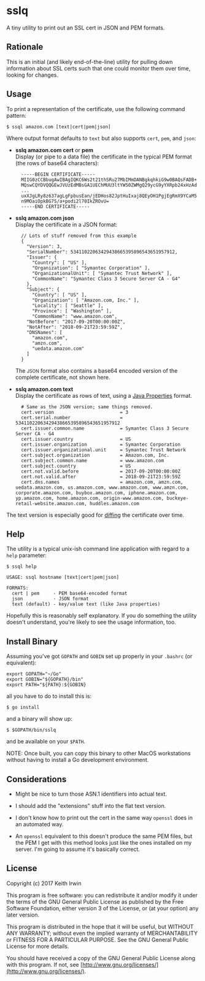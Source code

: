 # sslq

A tiny utility to print out an SSL cert in JSON and PEM formats.

## Rationale

This is an initial (and likely end-of-the-line) utility for pulling
down information about SSL certs such that one could monitor them over
time, looking for changes.

## Usage

To print a representation of the certificate, use the following
command pattern:

    $ ssql amazon.com [text|cert|pem|json]

Where output format defaults to `text` but also supports `cert`,
`pem`, and `json`:

* **sslq amazon.com cert**  or **pem**<br/> Display (or pipe to a data file) the
  certificate in the typical PEM format (the rows of base64
  characters):

        -----BEGIN CERTIFICATE-----
        MIIG0zCCBbugAwIBAgIQKC6Ws2t21thSRu27MbIMmDANBgkqhkiG9w0BAQsFADB+
        MQswCQYDVQQGEwJVUzEdMBsGA1UEChMUU3ltYW50ZWMgQ29ycG9yYXRpb24xHzAd
        ...
        uxXJgLRy8z637agLgFpbusEan/jEDHos82JptHuIxaj8QEyOH1PgjEgRmX9YCaM5
        n9MOaiOpkBG7S/a+podi2l70IkZROvU=
        -----END CERTIFICATE-----

* **sslq amazon.com json**<br/> Display the certificate in a JSON
  format:

        // Lots of stuff removed from this example
        {
          "Version": 3,
          "SerialNumber": 53411022063429438665395896543651957912,
          "Issuer": {
            "Country": [ "US" ],
            "Organization": [ "Symantec Corporation" ],
            "OrganizationalUnit": [ "Symantec Trust Network" ],
            "CommonName": "Symantec Class 3 Secure Server CA - G4"
          },
          "Subject": {
            "Country": [ "US" ],
            "Organization": [ "Amazon.com, Inc." ],
            "Locality": [ "Seattle" ],
            "Province": [ "Washington" ],
            "CommonName": "www.amazon.com",
          "NotBefore": "2017-09-20T00:00:00Z",
          "NotAfter": "2018-09-21T23:59:59Z",
          "DNSNames": [
            "amazon.com",
            "amzn.com",
            "uedata.amazon.com"
          ]
        }

    The <small>JSON</small> format also contains a base64 encoded
    version of the complete certificate, not shown here.

* **sslq amazon.com text**<br/> Display the certificate as rows of
  text, using a [Java Properties][jp] format.

        # Same as the JSON version; same things removed.
        cert.version                        = 3
        cert.serial.number                  = 53411022063429438665395896543651957912
        cert.issuer.common.name             = Symantec Class 3 Secure Server CA - G4
        cert.issuer.country                 = US
        cert.issuer.organization            = Symantec Corporation
        cert.issuer.organizational.unit     = Symantec Trust Network
        cert.subject.organization           = Amazon.com, Inc.
        cert.subject.common.name            = www.amazon.com
        cert.subject.country                = US
        cert.not.valid.before               = 2017-09-20T00:00:00Z
        cert.not.valid.after                = 2018-09-21T23:59:59Z
        cert.dns.names                      = amazon.com, amzn.com, uedata.amazon.com, us.amazon.com, www.amazon.com, www.amzn.com, corporate.amazon.com, buybox.amazon.com, iphone.amazon.com, yp.amazon.com, home.amazon.com, origin-www.amazon.com, buckeye-retail-website.amazon.com, huddles.amazon.com

The text version is especially good for [diffing][diff] the certificate over
time.

[jp]: https://en.wikipedia.org/wiki/.properties
[diff]: https://en.wikipedia.org/wiki/Diff_utility

## Help

The utility is a typical unix-ish command line application with regard
to a `help` parameter:


```text
$ ssql help

USAGE: ssql hostname [text|cert|pem|json]

FORMATS:
  cert | pem     - PEM base64-encoded format
  json           - JSON format
  text (default) - key/value text (like Java properties)
```


Hopefully this is reasonably self explanatory. If you do something the
utility doesn't understand, you're likely to see the usage
information, too.

## Install Binary

Assuming you've got `GOPATH` and `GOBIN` set up properly in your
`.bashrc` (or equivalent):

    export GOPATH="~/Go"
    export GOBIN="${GOPATH}/bin"
    export PATH="${PATH}:${GOBIN}

all you have to do to install this is:

    $ go install

and a binary will show up:

    $ $GOPATH/bin/sslq

and be available on your `$PATH`.

NOTE: Once built, you can copy this binary to other MacOS workstations
without having to install a Go development environment.

## Considerations

* Might be nice to turn those ASN.1 identifiers into actual text.

* I should add the "extensions" stuff into the flat text version.

* I don't know how to print out the cert in the same way `openssl`
  does in an automated way.

* An `openssl` equivalent to this doesn't produce the same PEM files,
  but the PEM I get with this method looks just like the ones
  installed on my server. I'm going to assume it's basically correct.

## License

Copyright (c) 2017 Keith Irwin

This program is free software: you can redistribute it and/or modify
it under the terms of the GNU General Public License as published
by the Free Software Foundation, either version 3 of the License,
or (at your option) any later version.

This program is distributed in the hope that it will be useful,
but WITHOUT ANY WARRANTY; without even the implied warranty of
MERCHANTABILITY or FITNESS FOR A PARTICULAR PURPOSE.  See the
GNU General Public License for more details.

You should have received a copy of the GNU General Public License
along with this program.  If not, see
[http://www.gnu.org/licenses/](http://www.gnu.org/licenses/).
